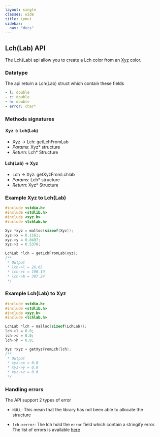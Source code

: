 ```yaml
---
layout: single
classes: wide
title: Lymui
sidebar:
  nav: "docs"
---
```


## Lch(Lab) API

The Lch(Lab) api allow you to create a Lch color from an [Xyz](xyz.md) color.

### Datatype

The api return a Lch(Lab) struct which contain these fields

```yaml
- l: double
- c: double
- h: double
- error: char*
```

### Methods signatures

#### Xyz -> Lch(Lab)

- Xyz -> Lch: getLchFromLab
- *Params*: Xyz* structure
- *Return*: Lch* Structure

#### Lch(Lab) -> Xyz

- Lch -> Xyz: getXyzFromLchlab
- *Params*: Lch* structure
- *Return*: Xyz* Structure

### Example Xyz to Lch(Lab)

```c
#include <stdio.h>
#include <stdlib.h>
#include <xyz.h>
#include <lchlab.h>

Xyz *xyz = malloc(sizeof(Xyz));
xyz->x = 0.1161;
xyz->y = 0.0497;
xyz->z = 0.5376;

LchLab *lch = getLchFromLab(xyz);
/**
 * Output
 * lch->l = 26.65
 * lch->c = 106.19
 * lch->h = 307.24
 */
```

### Example Lch(Lab) to Xyz

```c
#include <stdio.h>
#include <stdlib.h>
#include <xyz.h>
#include <lchlab.h>

LchLab *lch = malloc(sizeof(LchLab));
lch->l = 0.0;
lch->c = 0.0;
lch->h = 0.0;

Xyz *xyz = getXyzFromLch(lch);
/**
 * Output
 * xyz->x = 0.0
 * xyz->y = 0.0
 * xyz->z = 0.0
 */
```

### Handling errors

The API support 2 types of error

- ```NULL```: This mean that the library has not been able to allocate the structure

- ```lch->error```: The lch hold the ```error``` field which contain a stringify error. The list of errors is available [here](../errors.md)